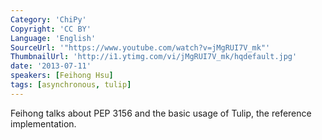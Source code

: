 ```yaml
---
Category: 'ChiPy'
Copyright: 'CC BY'
Language: 'English'
SourceUrl: '"https://www.youtube.com/watch?v=jMgRUI7V_mk"'
ThumbnailUrl: 'http://i1.ytimg.com/vi/jMgRUI7V_mk/hqdefault.jpg'
date: '2013-07-11'
speakers: [Feihong Hsu]
tags: [asynchronous, tulip]
---
```

Feihong talks about PEP 3156 and the basic usage of Tulip,  the reference implementation.